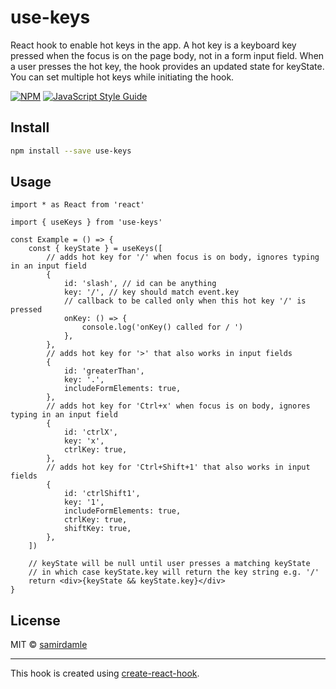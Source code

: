 # use-keys

React hook to enable hot keys in the app. A hot key is a keyboard key pressed when the focus is on the page body, not in a form input field. When a user presses the hot key, the hook provides an updated state for keyState. You can set multiple hot keys while initiating the hook.

[![NPM](https://img.shields.io/npm/v/use-keys.svg)](https://www.npmjs.com/package/use-keys) [![JavaScript Style Guide](https://img.shields.io/badge/code_style-standard-brightgreen.svg)](https://standardjs.com)

## Install

```bash
npm install --save use-keys
```

## Usage

```tsx
import * as React from 'react'

import { useKeys } from 'use-keys'

const Example = () => {
    const { keyState } = useKeys([
        // adds hot key for '/' when focus is on body, ignores typing in an input field
        {
            id: 'slash', // id can be anything
            key: '/', // key should match event.key
            // callback to be called only when this hot key '/' is pressed
            onKey: () => {
                console.log('onKey() called for / ')
            },
        },
        // adds hot key for '>' that also works in input fields
        {
            id: 'greaterThan',
            key: '.',
            includeFormElements: true,
        },
        // adds hot key for 'Ctrl+x' when focus is on body, ignores typing in an input field
        {
            id: 'ctrlX',
            key: 'x',
            ctrlKey: true,
        },
        // adds hot key for 'Ctrl+Shift+1' that also works in input fields
        {
            id: 'ctrlShift1',
            key: '1',
            includeFormElements: true,
            ctrlKey: true,
            shiftKey: true,
        },
    ])

    // keyState will be null until user presses a matching keyState
    // in which case keyState.key will return the key string e.g. '/'
    return <div>{keyState && keyState.key}</div>
}
```

## License

MIT © [samirdamle](https://github.com/samirdamle)

---

This hook is created using [create-react-hook](https://github.com/hermanya/create-react-hook).
